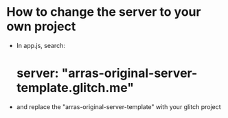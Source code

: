 # How to change the server to your own project
- In app.js, search:
  # server: "arras-original-server-template.glitch.me"
- and replace the "arras-original-server-template" with your glitch project

